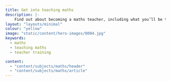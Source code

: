 ```yaml
---
title: Get into teaching maths
description: |-
    Find out about becoming a maths teacher, including what you’ll be teaching and what funding you could be eligible for to help you train.
layout: "layouts/minimal"
colour: "yellow"
image: "static/content/hero-images/0004.jpg"
keywords:
  - maths
  - teaching maths
  - teacher training

content:
  - "content/subjects/maths/header"
  - "content/subjects/maths/article"
---
```

